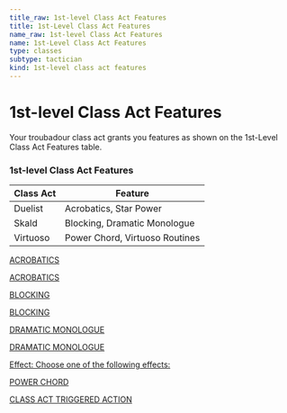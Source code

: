 ```yaml
---
title_raw: 1st-level Class Act Features
title: 1st-Level Class Act Features
name_raw: 1st-level Class Act Features
name: 1st-Level Class Act Features
type: classes
subtype: tactician
kind: 1st-level class act features
---
```


# 1st-level Class Act Features

Your troubadour class act grants you features as shown on the 1st-Level Class Act Features table.

### **1st-level Class Act Features**

| Class Act | Feature                        |
| --------- | ------------------------------ |
| Duelist   | Acrobatics, Star Power         |
| Skald     | Blocking, Dramatic Monologue   |
| Virtuoso  | Power Chord, Virtuoso Routines |

[ACROBATICS](./Acrobatics.md)

[ACROBATICS](./Acrobatics.md)

[BLOCKING](./Blocking.md)

[BLOCKING](./Blocking.md)

[DRAMATIC MONOLOGUE](./Dramatic%20Monologue.md)

[DRAMATIC MONOLOGUE](./Dramatic%20Monologue.md)

[Effect: Choose one of the following effects:](./Effect%20Choose%20One%20Of%20The%20Following%20Effects.md)

[POWER CHORD](./Power%20Chord/Power%20Chord.md)

[CLASS ACT TRIGGERED ACTION](./Class%20Act%20Triggered%20Action/Class%20Act%20Triggered%20Action.md)
